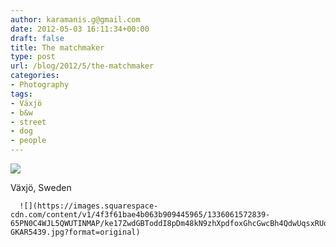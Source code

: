 ```yaml
---
author: karamanis.g@gmail.com
date: 2012-05-03 16:11:34+00:00
draft: false
title: The matchmaker
type: post
url: /blog/2012/5/the-matchmaker
categories:
- Photography
tags:
- Växjö
- b&w
- street
- dog
- people
---
```


![](https://images.squarespace-cdn.com/content/v1/4f3f61bae4b063b909445965/1336061499181-TI6CMXV5YCQADFRW909X/ke17ZwdGBToddI8pDm48kN9zhXpdfoxGhcGwcBh4QdwUqsxRUqqbr1mOJYKfIPR7LoDQ9mXPOjoJoqy81S2I8N_N4V1vUb5AoIIIbLZhVYxCRW4BPu10St3TBAUQYVKcHchNO6vjzmfzXUzeJotAXZDdJ6KfjzfqItDMPrdIOoM4l6fk8HLL_rmrQ02MHURb/20120321-GKAR5446.jpg?format=original)

  



Växjö, Sweden


  
      ![](https://images.squarespace-cdn.com/content/v1/4f3f61bae4b063b909445965/1336061572839-65PN0C4WJL5QWUTINMAP/ke17ZwdGBToddI8pDm48kN9zhXpdfoxGhcGwcBh4QdwUqsxRUqqbr1mOJYKfIPR7LoDQ9mXPOjoJoqy81S2I8N_N4V1vUb5AoIIIbLZhVYxCRW4BPu10St3TBAUQYVKcHchNO6vjzmfzXUzeJotAXZDdJ6KfjzfqItDMPrdIOoM4l6fk8HLL_rmrQ02MHURb/20120321-GKAR5439.jpg?format=original)

